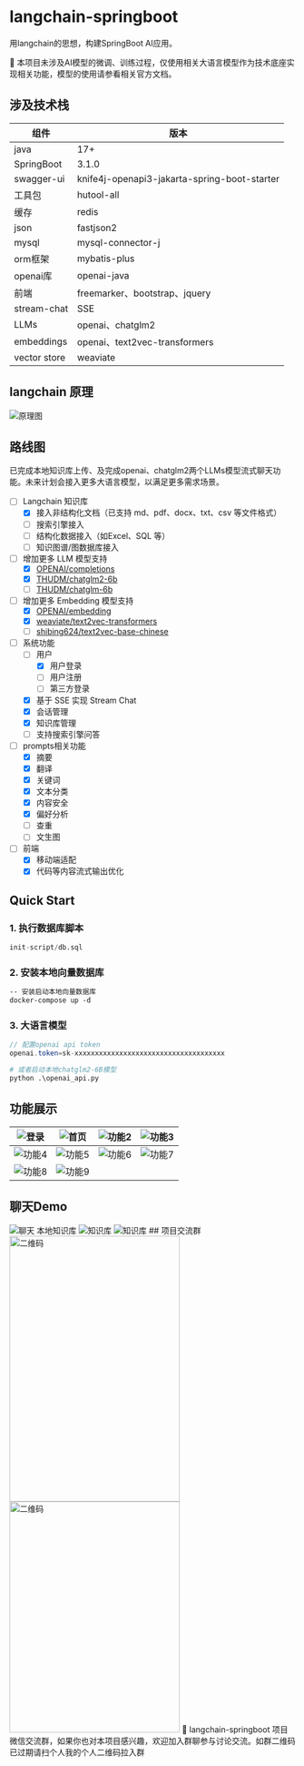 # langchain-springboot
用langchain的思想，构建SpringBoot AI应用。

🚩 本项目未涉及AI模型的微调、训练过程，仅使用相关大语言模型作为技术底座实现相关功能，模型的使用请参看相关官方文档。

## 涉及技术栈
| 组件           | 版本                                           | 
|--------------|----------------------------------------------|
| java         | 17+                                          | 
| SpringBoot   | 3.1.0                                        | 
| swagger-ui   | knife4j-openapi3-jakarta-spring-boot-starter | 
| 工具包          | hutool-all                                   | 
| 缓存           | redis                                        | 
| json         | fastjson2                                    | 
| mysql        | mysql-connector-j                            | 
| orm框架        | mybatis-plus                                 | 
| openai库      | openai-java                                  |
| 前端           | freemarker、bootstrap、jquery                  | 
| stream-chat  | SSE                                          | 
| LLMs         | openai、chatglm2                              | 
| embeddings   | openai、text2vec-transformers                              |
| vector store | weaviate                                     |

## langchain 原理
<img src="src/main/resources/assets/langchain+chatglm.png" alt="原理图"/>

## 路线图
已完成本地知识库上传、及完成openai、chatglm2两个LLMs模型流式聊天功能。未来计划会接入更多大语言模型，以满足更多需求场景。
- [ ] Langchain 知识库
    - [x] 接入非结构化文档（已支持 md、pdf、docx、txt、csv 等文件格式）
    - [ ] 搜索引擎接入
    - [ ] 结构化数据接入（如Excel、SQL 等）
    - [ ] 知识图谱/图数据库接入
- [ ] 增加更多 LLM 模型支持
    - [x] [OPENAI/completions](https://platform.openai.com/docs/api-reference)
    - [x] [THUDM/chatglm2-6b](https://huggingface.co/THUDM/chatglm2-6b)
    - [ ] [THUDM/chatglm-6b](https://huggingface.co/THUDM/chatglm-6b)
- [ ] 增加更多 Embedding 模型支持
    - [x] [OPENAI/embedding](https://platform.openai.com/docs/api-reference/embeddings)
    - [x] [weaviate/text2vec-transformers](https://weaviate.io/developers/weaviate/modules/retriever-vectorizer-modules/text2vec-transformers)
    - [ ] [shibing624/text2vec-base-chinese](https://huggingface.co/shibing624/text2vec-base-chinese)
- [ ] 系统功能
    - [ ] 用户
      - [x] 用户登录
      - [ ] 用户注册
      - [ ] 第三方登录
    - [x] 基于 SSE 实现 Stream Chat
    - [x] 会话管理
    - [x] 知识库管理
    - [ ] 支持搜索引擎问答
- [ ] prompts相关功能
    - [x] 摘要
    - [x] 翻译
    - [x] 关键词
    - [x] 文本分类
    - [x] 内容安全
    - [x] 偏好分析
    - [ ] 查重
    - [ ] 文生图
- [ ] 前端
    - [x] 移动端适配
    - [x] 代码等内容流式输出优化

## Quick Start
### 1. 执行数据库脚本 
```sql
init-script/db.sql
```
### 2. 安装本地向量数据库
```dockerfile
-- 安装启动本地向量数据库
docker-compose up -d 
```
### 3. 大语言模型
```java
// 配置openai api token
openai.token=sk-xxxxxxxxxxxxxxxxxxxxxxxxxxxxxxxxxxxxx
```
```python
# 或者启动本地chatglm2-6B模型
python .\openai_api.py
```

## 功能展示
| <img src="src/main/resources/assets/login_app.png" alt="登录" with="200"/> |<img src="src/main/resources/assets/functions_1.png" alt="首页"/>|<img src="src/main/resources/assets/functions_2.png" alt="功能2"/>|<img src="src/main/resources/assets/functions_3.png" alt="功能3"/>|
|--------------------------------------------------------------------------| ------ | ------ | ------ |
|<img src="src/main/resources/assets/functions_4.png" alt="功能4"/>|<img src="src/main/resources/assets/functions_5.png" alt="功能5"/>|<img src="src/main/resources/assets/functions_6.png" alt="功能6"/>|<img src="src/main/resources/assets/functions_7.png" alt="功能7"/>|
|<img src="src/main/resources/assets/functions_8.png" alt="功能8"/>|<img src="src/main/resources/assets/functions_9.png" alt="功能9"/>|||

## 聊天Demo

<img src="src/main/resources/assets/stream-chat.png" alt="聊天"/>
本地知识库
<img src="src/main/resources/assets/use_lk.png" alt="知识库"/>
<img src="src/main/resources/assets/use_lk2.png" alt="知识库"/>
## 项目交流群
<img src="src/main/resources/assets/weixin_01.png" alt="二维码" width="300" height="467" />
<img src="src/main/resources/assets/weixin_02.png" alt="二维码" width="300" height="406" />
🎉 langchain-springboot 项目微信交流群，如果你也对本项目感兴趣，欢迎加入群聊参与讨论交流。如群二维码已过期请扫个人我的个人二维码拉入群